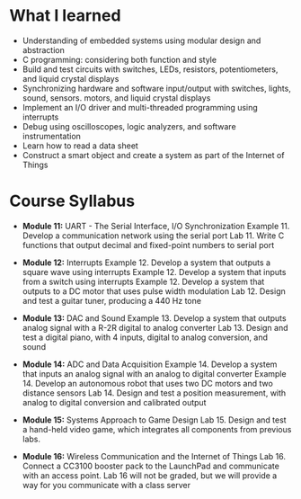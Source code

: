 <!-- https://github.com/adam-p/markdown-here/wiki/Markdown-Cheatsheet -->

What I learned 
=================
* Understanding of embedded systems using modular design and abstraction
* C programming: considering both function and style
* Build and test circuits with switches, LEDs, resistors, potentiometers, and liquid crystal displays
* Synchronizing hardware and software input/output with switches, lights, sound, sensors. motors, and liquid crystal displays
* Implement an I/O driver and multi-threaded programming using interrupts
* Debug using oscilloscopes, logic analyzers, and software instrumentation
* Learn how to read a data sheet
* Construct a smart object and create a system as part of the Internet of Things

Course Syllabus
=================
* **Module 11:** UART - The Serial Interface, I/O Synchronization
Example 11. Develop a communication network using the serial port
Lab 11. Write C functions that output decimal and fixed-point numbers to serial port

* **Module 12:** Interrupts
Example 12. Develop a system that outputs a square wave using interrupts
Example 12. Develop a system that inputs from a switch using interrupts
Example 12. Develop a system that outputs to a DC motor that uses pulse width modulation
Lab 12. Design and test a guitar tuner, producing a 440 Hz tone

* **Module 13:** DAC and Sound
Example 13. Develop a system that outputs analog signal with a R-2R digital to analog converter 
Lab 13. Design and test a digital piano, with 4 inputs, digital to analog conversion, and sound

* **Module 14:** ADC and Data Acquisition
Example 14. Develop a system that inputs an analog signal with an analog to digital  converter 
Example 14. Develop an autonomous robot that uses two DC motors and two distance sensors 
Lab 14. Design and test a position measurement, with analog to digital conversion and calibrated output

* **Module 15:** Systems Approach to Game Design
Lab 15. Design and test a hand-held video game, which integrates all components from previous labs.

* **Module 16:** Wireless Communication and the Internet of Things
Lab 16. Connect a CC3100 booster pack to the LaunchPad and communicate with an access point. Lab 16 will not be graded, but we will provide a way for you communicate with a class server
